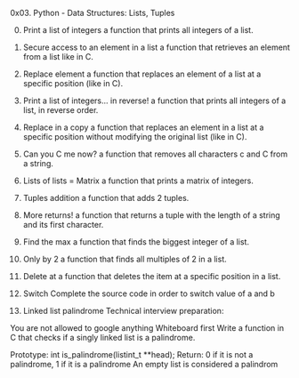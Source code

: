 0x03. Python - Data Structures: Lists, Tuples

0. Print a list of integers
a function that prints all integers of a list.

1. Secure access to an element in a list
a function that retrieves an element from a list like in C.

2. Replace element
a function that replaces an element of a list at a specific position (like in C).

3. Print a list of integers... in reverse!
a function that prints all integers of a list, in reverse order.

4. Replace in a copy
a function that replaces an element in a list at a specific position without modifying the original list (like in C).

5. Can you C me now?
a function that removes all characters c and C from a string.

6. Lists of lists = Matrix
a function that prints a matrix of integers.

7. Tuples addition
a function that adds 2 tuples.

8. More returns!
a function that returns a tuple with the length of a string and its first character.

9. Find the max
a function that finds the biggest integer of a list.

10. Only by 2
a function that finds all multiples of 2 in a list.

11. Delete at
a function that deletes the item at a specific position in a list.

12. Switch
Complete the source code in order to switch value of a and b

13. Linked list palindrome
Technical interview preparation:

You are not allowed to google anything
Whiteboard first
Write a function in C that checks if a singly linked list is a palindrome.

Prototype: int is_palindrome(listint_t **head);
Return: 0 if it is not a palindrome, 1 if it is a palindrome
An empty list is considered a palindrom



